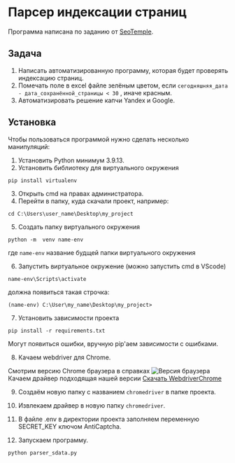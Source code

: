 # **Парсер индексации страниц**

Программа написана по заданию от [SeoTemple](https://seotemple.ru). 

## Задача
1. Написать автоматизированную программу, которая будет проверять индексацию страниц.
2. Помечать поле в excel файле зелёным цветом, если 
````сегодняшняя_дата - дата_сохранённой_страницы < 30````
, иначе красным.
3. Автоматизировать решение капчи Yandex и Google.

## Установка
Чтобы пользоваться программой нужно сделать несколько манипуляций:
1. Установить Python минимум 3.9.13.
2. Установить библиотеку для виртуального окружения
````
pip install virtualenv
 ````
3. Открыть cmd на правах администратора.
4. Перейти в папку, куда скачали проект, например:
````
cd C:\Users\user_name\Desktop\my_project
````
5. Создать папку виртуального окружения
````
python -m  venv name-env
````
где ````name-env```` название будщей папки виртуального окружения

6. Запустить виртуальное окружение (можно запустить cmd в VScode) 
````
name-env\Scripts\activate
````
должна появиться такая строчка:
````
(name-env) C:\User\my_name\Desktop\my_project>
````
7. Установить зависимости проекта
````
pip install -r requirements.txt
````
Могут появиться ошибки, вручную pip'аем зависимости с ошибками.

8. Качаем webdriver для Chrome.

Смотрим версию Chrome браузера в справках
![Версия браузера](/img-readme/chrome-version.png)
Качаем драйвер подходящая нашей версии
[Скачать WebdriverChrome](https://chromedriver.chromium.org/downloads)

9. Создаём новую папку с названием ````chromedriver```` в папке проекта.

10. Извлекаем драйвер в новую папку ````chromedriver````.

11. В файле .env в директории проекта заполняем переменную SECRET_KEY ключом AntiCaptcha.

12. Запускаем программу.
````
python parser_sdata.py
````



